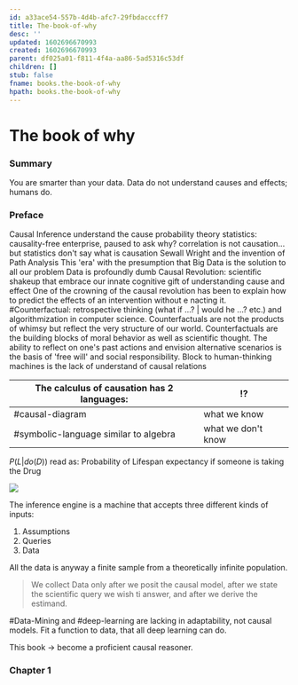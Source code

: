 ```yaml
---
id: a33ace54-557b-4d4b-afc7-29fbdacccff7
title: The-book-of-why
desc: ''
updated: 1602696670993
created: 1602696670993
parent: df025a01-f811-4f4a-aa86-5ad5316c53df
children: []
stub: false
fname: books.the-book-of-why
hpath: books.the-book-of-why
---
```

# The book of why

### Summary

You are smarter than your data. Data do not understand causes and effects; humans do. 

### Preface

Causal Inference
understand the cause
probability theory
statistics: causality-free enterprise, paused to ask why?
correlation is not causation... but statistics don't say what is causation
Sewall Wright and the invention of Path Analysis
This 'era' with the presumption that Big Data is the solution to all our problem
Data is profoundly dumb
Causal Revolution: scientific shakeup that embrace our innate cognitive gift of understanding cause and effect
One of the crowning of the causal revolution has been to explain how to predict the effects of an intervention without e nacting it.
 \#Counterfactual: retrospective thinking (what if ...? | would he ...? etc.) and algorithmization in computer science.
Counterfactuals are not the products of whimsy but reflect the very structure of our world. 
Counterfactuals are the building blocks of moral behavior as well as scientific thought. The ability to reflect on one's past actions and envision alternative scenarios is the basis of 'free will' and social responsibility.
Block to human-thinking machines is the lack of understand of causal relations

| The calculus of causation has 2 languages: | !?                 |
| ------------------------------------------ | ------------------ |
| #causal-diagram                            | what we know       |
| #symbolic-language similar to algebra      | what we don't know |

 $P(L | do(D))$
  read as: Probability of Lifespan expectancy if someone is taking the Drug

  ![](dendron-template//assets/images/2020-10-14-20-38-19.png)

 The inference engine is a machine that accepts three different kinds of inputs:

1. Assumptions
2. Queries
3. Data

All the data is anyway a finite sample from a theoretically infinite population.

> We collect Data only after we posit the causal model, after we state the scientific query we wish ti answer, and after we derive the estimand.

 \#Data-Mining and #deep-learning are lacking in adaptability, not causal models.
Fit a function to data, that all deep learning can do.

This book -> become a proficient causal reasoner.

### Chapter 1

